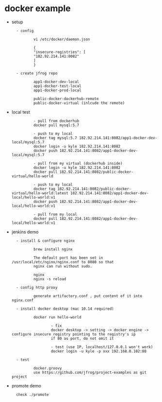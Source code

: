 # docker example

- setup

        - config
        
                vi /etc/docker/daemon.json

                {
                "insecure-registries": [
                "182.92.214.141:8082"
                ]
                }

        - create jfrog repo
        
                app1-docker-dev-local
                app1-docker-test-local
                app1-docker-prod-local

                public-docker-dockerhub-remote
                public-docker-virtual (inlcude the remote)

- local test

                - pull from dockerhub
                docker pull mysql:5.7

                - push to my local
                docker tag mysql:5.7 182.92.214.141:8082/app1-docker-dev-local/mysql:5.7
                docker login -u kyle 182.92.214.141:8082
                docker push 182.92.214.141:8082/app1-docker-dev-local/mysql:5.7
        
                - pull from my virtual (dockerhub inside)
                docker login -u kyle 182.92.214.141:8082
                docker pull 182.92.214.141:8082/public-docker-virtual/hello-world

                - push to my local
                docker tag 182.92.214.141:8082/public-docker-virtual/hello-world:latest 182.92.214.141:8082/app1-docker-dev-local/hello-world:v1
                docker push 182.92.214.141:8082/app1-docker-dev-local/hello-world:v1

                - pull from my local
                docker pull 182.92.214.141:8082/app1-docker-dev-local/hello-world:v1
                
- jenkins demo

        - install & configure nginx
        
                brew install nginx

                The default port has been set in /usr/local/etc/nginx/nginx.conf to 8080 so that
                nginx can run without sudo.

                nginx
                nginx -s reload

        - config http proxy
        
                generate artifactory.conf , put content of it into nginx.conf

        - install docker desktop (mac 10.14 required)
        
                docker run hello-world

                        - fix
                        docker desktop -> setting -> docker engine -> configure insecure registry pointing to the registry's ip
                        if 80 as port, do not omit it

                        - test (use IP, localhost/127.0.0.1 won't work)
                        docker login -u kyle -p xxx 192.168.0.102:80

        - test
        
                docker.groovy
                use https://github.com/jfrog/project-examples as git project

- promote demo

        check ./promote


